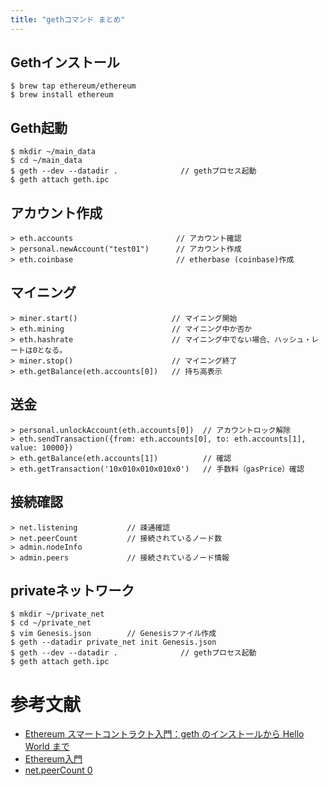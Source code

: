 ```yaml
---
title: "gethコマンド まとめ"
---
```


## Gethインストール
```
$ brew tap ethereum/ethereum
$ brew install ethereum
```

## Geth起動
```
$ mkdir ~/main_data
$ cd ~/main_data
$ geth --dev --datadir .              // gethプロセス起動
$ geth attach geth.ipc
```

## アカウント作成
```
> eth.accounts                       // アカウント確認
> personal.newAccount("test01")      // アカウント作成
> eth.coinbase                       // etherbase (coinbase)作成
```

## マイニング
```
> miner.start()                     // マイニング開始
> eth.mining                        // マイニング中か否か
> eth.hashrate                      // マイニング中でない場合、ハッシュ・レートは0となる。
> miner.stop()                      // マイニング終了
> eth.getBalance(eth.accounts[0])   // 持ち高表示
```

## 送金
```
> personal.unlockAccount(eth.accounts[0])  // アカウントロック解除
> eth.sendTransaction({from: eth.accounts[0], to: eth.accounts[1], value: 10000})
> eth.getBalance(eth.accounts[1])          // 確認
> eth.getTransaction('10x010x010x010x0')   // 手数料（gasPrice）確認
```

## 接続確認
```
> net.listening           // 疎通確認
> net.peerCount           // 接続されているノード数
> admin.nodeInfo
> admin.peers             // 接続されているノード情報
```

## privateネットワーク
```
$ mkdir ~/private_net
$ cd ~/private_net
$ vim Genesis.json        // Genesisファイル作成
$ geth --datadir private_net init Genesis.json
$ geth --dev --datadir .              // gethプロセス起動
$ geth attach geth.ipc
```

# 参考文献
 - [Ethereum スマートコントラクト入門：geth のインストールから Hello World まで](https://qiita.com/amachino/items/b59ec8e46863ce2ebd4a)
 - [Ethereum入門](https://book.ethereum-jp.net/)
 - [net.peerCount 0](https://github.com/ethereum/go-ethereum/issues/16269)
